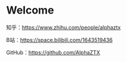 # Welcome

知乎：https://www.zhihu.com/people/alphaztx

B站：https://space.bilibili.com/1643519436

GitHub：https://github.com/AlphaZTX
